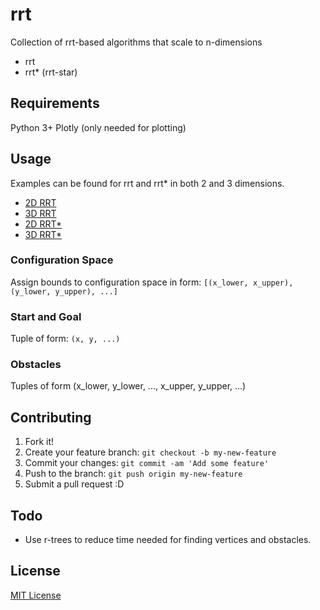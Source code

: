 # rrt

Collection of rrt-based algorithms that scale to n-dimensions
- rrt
- rrt* (rrt-star)

## Requirements

Python 3+
Plotly (only needed for plotting)

## Usage

Examples can be found for rrt and rrt* in both 2 and 3 dimensions.
- [2D RRT](https://plot.ly/~szanlongo/28/example-2d-rrt/)
- [3D RRT](https://plot.ly/~szanlongo/30/example-3d-rrt/)
- [2D RRT*](https://plot.ly/~szanlongo/32/example-2d-rrt/)
- [3D RRT*](https://plot.ly/~szanlongo/34/example-3d-rrt/)

### Configuration Space
Assign bounds to configuration space in form: `[(x_lower, x_upper), (y_lower, y_upper), ...]`

### Start and Goal
Tuple of form: `(x, y, ...)`

### Obstacles
Tuples of form (x_lower, y_lower, ..., x_upper, y_upper, ...)

## Contributing

1. Fork it!
2. Create your feature branch: `git checkout -b my-new-feature`
3. Commit your changes: `git commit -am 'Add some feature'`
4. Push to the branch: `git push origin my-new-feature`
5. Submit a pull request :D

## Todo

- Use r-trees to reduce time needed for finding vertices and obstacles.

## License

[MIT License](https://github.com/motion-planning/rrt-algorithms/blob/master/LICENSE)
